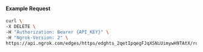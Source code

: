 <!-- Code generated for API Clients. DO NOT EDIT. -->

#### Example Request

```bash
curl \
-X DELETE \
-H "Authorization: Bearer {API_KEY}" \
-H "Ngrok-Version: 2" \
https://api.ngrok.com/edges/https/edghts_2qetIpqegFJqXSNiUimywH9TAtX/routes/edghtsrt_2qetIoZxwcOfd5gCLXUKAl3hmqa/backend
```

